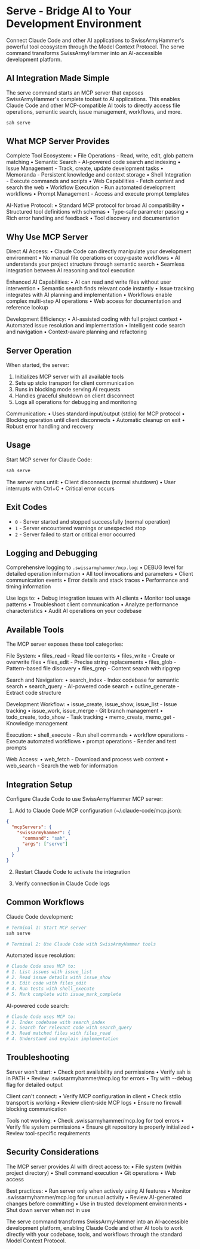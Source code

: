# Serve - Bridge AI to Your Development Environment

Connect Claude Code and other AI applications to SwissArmyHammer's powerful
tool ecosystem through the Model Context Protocol. The serve command transforms
SwissArmyHammer into an AI-accessible development platform.

## AI Integration Made Simple

The serve command starts an MCP server that exposes SwissArmyHammer's complete
toolset to AI applications. This enables Claude Code and other MCP-compatible
AI tools to directly access file operations, semantic search, issue management,
workflows, and more.

```bash
sah serve
```

## What MCP Server Provides

Complete Tool Ecosystem:
• File Operations - Read, write, edit, glob pattern matching
• Semantic Search - AI-powered code search and indexing
• Issue Management - Track, create, update development tasks
• Memoranda - Persistent knowledge and context storage
• Shell Integration - Execute commands and scripts
• Web Capabilities - Fetch content and search the web
• Workflow Execution - Run automated development workflows
• Prompt Management - Access and execute prompt templates

AI-Native Protocol:
• Standard MCP protocol for broad AI compatibility
• Structured tool definitions with schemas
• Type-safe parameter passing
• Rich error handling and feedback
• Tool discovery and documentation

## Why Use MCP Server

Direct AI Access:
• Claude Code can directly manipulate your development environment
• No manual file operations or copy-paste workflows
• AI understands your project structure through semantic search
• Seamless integration between AI reasoning and tool execution

Enhanced AI Capabilities:
• AI can read and write files without user intervention
• Semantic search finds relevant code instantly
• Issue tracking integrates with AI planning and implementation
• Workflows enable complex multi-step AI operations
• Web access for documentation and reference lookup

Development Efficiency:
• AI-assisted coding with full project context
• Automated issue resolution and implementation
• Intelligent code search and navigation
• Context-aware planning and refactoring

## Server Operation

When started, the server:
1. Initializes MCP server with all available tools
2. Sets up stdio transport for client communication
3. Runs in blocking mode serving AI requests
4. Handles graceful shutdown on client disconnect
5. Logs all operations for debugging and monitoring

Communication:
• Uses standard input/output (stdio) for MCP protocol
• Blocking operation until client disconnects
• Automatic cleanup on exit
• Robust error handling and recovery

## Usage

Start MCP server for Claude Code:
```bash
sah serve
```

The server runs until:
• Client disconnects (normal shutdown)
• User interrupts with Ctrl+C
• Critical error occurs

## Exit Codes

- `0` - Server started and stopped successfully (normal operation)
- `1` - Server encountered warnings or unexpected stop
- `2` - Server failed to start or critical error occurred

## Logging and Debugging

Comprehensive logging to `.swissarmyhammer/mcp.log`:
• DEBUG level for detailed operation information
• All tool invocations and parameters
• Client communication events
• Error details and stack traces
• Performance and timing information

Use logs to:
• Debug integration issues with AI clients
• Monitor tool usage patterns
• Troubleshoot client communication
• Analyze performance characteristics
• Audit AI operations on your codebase

## Available Tools

The MCP server exposes these tool categories:

File System:
• files_read - Read file contents
• files_write - Create or overwrite files
• files_edit - Precise string replacements
• files_glob - Pattern-based file discovery
• files_grep - Content search with ripgrep

Search and Navigation:
• search_index - Index codebase for semantic search
• search_query - AI-powered code search
• outline_generate - Extract code structure

Development Workflow:
• issue_create, issue_show, issue_list - Issue tracking
• issue_work, issue_merge - Git branch management
• todo_create, todo_show - Task tracking
• memo_create, memo_get - Knowledge management

Execution:
• shell_execute - Run shell commands
• workflow operations - Execute automated workflows
• prompt operations - Render and test prompts

Web Access:
• web_fetch - Download and process web content
• web_search - Search the web for information

## Integration Setup

Configure Claude Code to use SwissArmyHammer MCP server:

1. Add to Claude Code MCP configuration (~/.claude-code/mcp.json):
```json
{
  "mcpServers": {
    "swissarmyhammer": {
      "command": "sah",
      "args": ["serve"]
    }
  }
}
```

2. Restart Claude Code to activate the integration

3. Verify connection in Claude Code logs

## Common Workflows

Claude Code development:
```bash
# Terminal 1: Start MCP server
sah serve

# Terminal 2: Use Claude Code with SwissArmyHammer tools
```

Automated issue resolution:
```bash
# Claude Code uses MCP to:
# 1. List issues with issue_list
# 2. Read issue details with issue_show
# 3. Edit code with files_edit
# 4. Run tests with shell_execute
# 5. Mark complete with issue_mark_complete
```

AI-powered code search:
```bash
# Claude Code uses MCP to:
# 1. Index codebase with search_index
# 2. Search for relevant code with search_query
# 3. Read matched files with files_read
# 4. Understand and explain implementation
```

## Troubleshooting

Server won't start:
• Check port availability and permissions
• Verify sah is in PATH
• Review .swissarmyhammer/mcp.log for errors
• Try with --debug flag for detailed output

Client can't connect:
• Verify MCP configuration in client
• Check stdio transport is working
• Review client-side MCP logs
• Ensure no firewall blocking communication

Tools not working:
• Check .swissarmyhammer/mcp.log for tool errors
• Verify file system permissions
• Ensure git repository is properly initialized
• Review tool-specific requirements

## Security Considerations

The MCP server provides AI with direct access to:
• File system (within project directory)
• Shell command execution
• Git operations
• Web access

Best practices:
• Run server only when actively using AI features
• Monitor .swissarmyhammer/mcp.log for unusual activity
• Review AI-generated changes before committing
• Use in trusted development environments
• Shut down server when not in use

The serve command transforms SwissArmyHammer into an AI-accessible development
platform, enabling Claude Code and other AI tools to work directly with your
codebase, tools, and workflows through the standard Model Context Protocol.